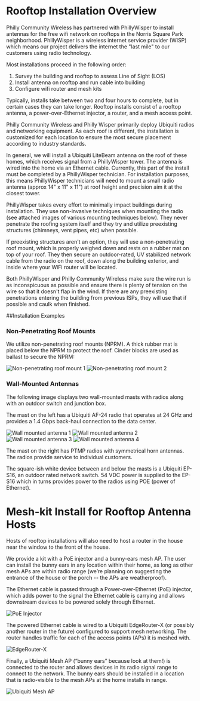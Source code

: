 # Rooftop Installation Overview

Philly Community Wireless has partnered with PhillyWisper to install antennas for the free wifi network on rooftops in the Norris Square Park neighborhood. PhillyWisper is a wireless internet service provider (WISP) which means our project delivers the internet the "last mile" to our customers using radio technology.

Most installations proceed in the following order:
1. Survey the building and rooftop to assess Line of Sight (LOS)
2. Install antenna on rooftop and run cable into building
3. Configure wifi router and mesh kits

Typically, installs take between two and four hours to complete, but in certain cases they can take longer.  Rooftop installs consist of a rooftop antenna, a power-over-Ethernet injector, a router, and a mesh access point.

Philly Community Wireless and Philly Wisper primarily deploy Ubiquiti radios and networking equipment. As each roof is different, the installation is customized for each location to ensure the most secure placement according to industry standards.

In general, we will install a Ubiquiti LiteBeam antenna on the roof of these homes, which receives signal from a PhillyWisper tower. The antenna is wired into the home via an Ethernet cable. Currently, this part of the install must be completed by a PhillyWisper technician. For installation purposes, this means PhillyWisper technicians will need to mount a small radio antenna (approx 14" x 11" x 11") at roof height and precision aim it at the closest tower.

PhillyWisper takes every effort to minimally impact buildings during installation.  They use non-invasive techniques when mounting the radio (see attached images of various mounting techniques below). They never penetrate the roofing system itself and they try and utilize preexisting structures (chimneys, vent pipes, etc) when possible.  

If preexisting structures aren't an option, they will use a non-penetrating roof mount, which is properly weighed down and rests on a rubber mat on top of your roof. They then secure an outdoor-rated, UV stabilized network cable from the radio on the roof, down along the building exterior, and inside where your WiFi router will be located.  

Both PhillyWisper and Philly Community Wireless make sure the wire run is as inconspicuous as possible and ensure there is plenty of tension on the wire so that it doesn't flap in the wind.  If there are any preexisting penetrations entering the building from previous ISPs, they will use that if possible and caulk when finished.

##Installation Examples

### Non-Penetrating Roof Mounts

We utilize non-penetrating roof mounts (NPRM). A thick rubber mat is placed below the NPRM to protect the roof. Cinder blocks are used as ballast to secure the NPRM:  

![Non-penetrating roof mount 1](../../assets/images/install/image1.jpg)
![Non-penetrating roof mount 2](../../assets/images/install/image2.jpg)

### Wall-Mounted Antennas

The following image displays two wall-mounted masts with radios along with an outdoor switch and junction box.

The mast on the left has a Ubiquiti AF-24 radio that operates at 24 GHz and provides a 1.4 Gbps back-haul connection to the data center.

![Wall mounted antenna 1](../../assets/images/install/image6.jpg)
![Wall mounted antenna 2](../../assets/images/install/image7.jpg)
![Wall mounted antenna 3](../../assets/images/install/image8.jpg)
![Wall mounted antenna 4](../../assets/images/install/image9.jpg)

The mast on the right has PTMP radios with symmetrical horn antennas. The radios provide service to individual customers.

The square-ish white device between and below the masts is a Ubiquiti EP-S16, an outdoor rated network switch. 54 VDC power is supplied to the EP-S16 which in turns provides power to the radios using POE (power of Ethernet).

# Mesh-kit Install for Rooftop Antenna Hosts

Hosts of rooftop installations will also need to host a router in the house near the window to the front of the house.

We provide a kit with a PoE injector and a bunny-ears mesh AP. The user can install the bunny ears in any location within their home, as long as other mesh APs are within radio range (we’re planning on suggesting the entrance of the house or the porch -- the APs are weatherproof).

The Ethernet cable is passed through a Power-over-Ethernet (PoE) injector, which adds power to the signal the Ethernet cable is carrying and allows downstream devices to be powered solely through Ethernet.

![PoE Injector](../../assets/images/install/image4.jpg)

The powered Ethernet cable is wired to a Ubiquiti EdgeRouter-X (or possibly another router in the future) configured to support mesh networking. The router handles traffic for each of the access points (APs) it is meshed with.

![EdgeRouter-X](../../assets/images/install/image5.jpg)

Finally, a Ubiquiti Mesh AP (“bunny ears” because look at them!) is connected to the router and allows devices in its radio signal range to connect to the network. The bunny ears should be installed in a location that is radio-visible to the mesh APs at the home installs in range.

![Ubiquiti Mesh AP](../../assets/images/install/image3.jpg)
